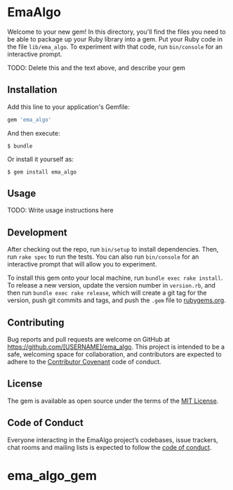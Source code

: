 # EmaAlgo

Welcome to your new gem! In this directory, you'll find the files you need to be able to package up your Ruby library into a gem. Put your Ruby code in the file `lib/ema_algo`. To experiment with that code, run `bin/console` for an interactive prompt.

TODO: Delete this and the text above, and describe your gem

## Installation

Add this line to your application's Gemfile:

```ruby
gem 'ema_algo'
```

And then execute:

    $ bundle

Or install it yourself as:

    $ gem install ema_algo

## Usage

TODO: Write usage instructions here

## Development

After checking out the repo, run `bin/setup` to install dependencies. Then, run `rake spec` to run the tests. You can also run `bin/console` for an interactive prompt that will allow you to experiment.

To install this gem onto your local machine, run `bundle exec rake install`. To release a new version, update the version number in `version.rb`, and then run `bundle exec rake release`, which will create a git tag for the version, push git commits and tags, and push the `.gem` file to [rubygems.org](https://rubygems.org).

## Contributing

Bug reports and pull requests are welcome on GitHub at https://github.com/[USERNAME]/ema_algo. This project is intended to be a safe, welcoming space for collaboration, and contributors are expected to adhere to the [Contributor Covenant](http://contributor-covenant.org) code of conduct.

## License

The gem is available as open source under the terms of the [MIT License](https://opensource.org/licenses/MIT).

## Code of Conduct

Everyone interacting in the EmaAlgo project’s codebases, issue trackers, chat rooms and mailing lists is expected to follow the [code of conduct](https://github.com/[USERNAME]/ema_algo/blob/master/CODE_OF_CONDUCT.md).
# ema_algo_gem
